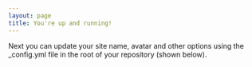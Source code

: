 ```yaml
---
layout: page
title: You're up and running!
---
```


Next you can update your site name, avatar and other options using the _config.yml file in the root of your repository (shown below).

